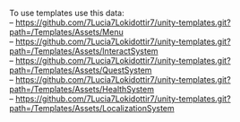 To use templates use this data: <br>
– https://github.com/7Lucia7Lokidottir7/unity-templates.git?path=/Templates/Assets/Menu <br>
– https://github.com/7Lucia7Lokidottir7/unity-templates.git?path=/Templates/Assets/InteractSystem <br>
– https://github.com/7Lucia7Lokidottir7/unity-templates.git?path=/Templates/Assets/QuestSystem <br>
– https://github.com/7Lucia7Lokidottir7/unity-templates.git?path=/Templates/Assets/HealthSystem <br>
– https://github.com/7Lucia7Lokidottir7/unity-templates.git?path=/Templates/Assets/LocalizationSystem
